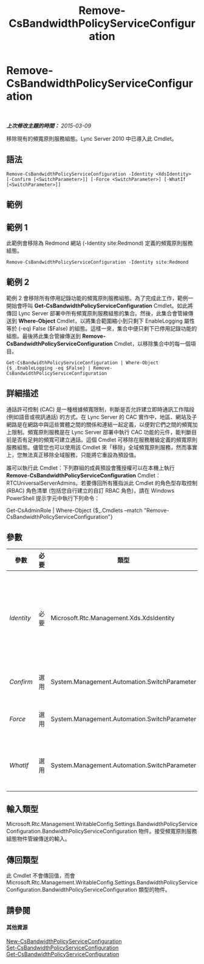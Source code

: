 ﻿---
title: Remove-CsBandwidthPolicyServiceConfiguration
TOCTitle: Remove-CsBandwidthPolicyServiceConfiguration
ms:assetid: cf920168-3f65-4747-86cd-d3e287c84349
ms:mtpsurl: https://technet.microsoft.com/zh-tw/library/Gg398877(v=OCS.15)
ms:contentKeyID: 49292372
ms.date: 08/10/2015
mtps_version: v=OCS.15
ms.translationtype: HT
---

# Remove-CsBandwidthPolicyServiceConfiguration

 

_**上次修改主題的時間：** 2015-03-09_

移除現有的頻寬原則服務組態。Lync Server 2010 中已導入此 Cmdlet。

## 語法

    Remove-CsBandwidthPolicyServiceConfiguration -Identity <XdsIdentity> [-Confirm [<SwitchParameter>]] [-Force <SwitchParameter>] [-WhatIf [<SwitchParameter>]]

## 範例

## 範例 1

此範例會移除為 Redmond 網站 (-Identity site:Redmond) 定義的頻寬原則服務組態。

    Remove-CsBandwidthPolicyServiceConfiguration -Identity site:Redmond

## 範例 2

範例 2 會移除所有停用記錄功能的頻寬原則服務組態。為了完成此工作，範例一開始會呼叫 **Get-CsBandwidthPolicyServiceConfiguration** Cmdlet。如此將傳回 Lync Server 部署中所有頻寬原則服務組態的集合。然後，此集合會管線傳送到 **Where-Object** Cmdlet，以將集合範圍縮小到只剩下 EnableLogging 屬性等於 (-eq) False ($False) 的組態。這樣一來，集合中便只剩下已停用記錄功能的組態。最後將此集合管線傳送到 **Remove-CsBandwidthPolicyServiceConfiguration** Cmdlet，以移除集合中的每一個項目。

    Get-CsBandwidthPolicyServiceConfiguration | Where-Object {$_.EnableLogging -eq $False} | Remove-CsBandwidthPolicyServiceConfiguration

## 詳細描述

通話許可控制 (CAC) 是一種根據頻寬限制，判斷是否允許建立即時通訊工作階段 (例如語音或視訊通話) 的方式。在 Lync Server 的 CAC 實作中，地區、網站及子網路是在網路中與這些實體之間的關係和連結一起定義，以便對它們之間的頻寬加上限制。頻寬原則服務是在 Lync Server 部署中執行 CAC 功能的元件，能判斷目前是否有足夠的頻寬可建立通話。這個 Cmdlet 可移除在服務層級定義的頻寬原則服務組態。儘管您也可以使用該 Cmdlet 來「移除」全域頻寬原則服務，然而事實上，您無法真正移除全域服務，只能將它重設為預設值。

誰可以執行此 Cmdlet：下列群組的成員預設會獲授權可以在本機上執行 **Remove-CsBandwidthPolicyServiceConfiguration** Cmdlet：RTCUniversalServerAdmins。若要傳回所有獲指派此 Cmdlet 的角色型存取控制 (RBAC) 角色清單 (包括您自行建立的自訂 RBAC 角色)，請在 Windows PowerShell 提示字元中執行下列命令：

Get-CsAdminRole | Where-Object {$\_.Cmdlets –match "Remove-CsBandwidthPolicyServiceConfiguration"}

## 參數


<table>
<colgroup>
<col style="width: 25%" />
<col style="width: 25%" />
<col style="width: 25%" />
<col style="width: 25%" />
</colgroup>
<thead>
<tr class="header">
<th>參數</th>
<th>必要</th>
<th>類型</th>
<th>說明</th>
</tr>
</thead>
<tbody>
<tr class="odd">
<td><p><em>Identity</em></p></td>
<td><p>必要</p></td>
<td><p>Microsoft.Rtc.Management.Xds.XdsIdentity</p></td>
<td><p>您要移除之組態的唯一識別碼。此識別碼將由範圍 (全域組態) 或是範圍和名稱 (網站層級組態，如 site:Redmond) 所組成。</p></td>
</tr>
<tr class="even">
<td><p><em>Confirm</em></p></td>
<td><p>選用</p></td>
<td><p>System.Management.Automation.SwitchParameter</p></td>
<td><p>在執行命令前先提示確認。</p></td>
</tr>
<tr class="odd">
<td><p><em>Force</em></p></td>
<td><p>選用</p></td>
<td><p>System.Management.Automation.SwitchParameter</p></td>
<td><p>隱藏變更前所顯示的確認提示。</p></td>
</tr>
<tr class="even">
<td><p><em>WhatIf</em></p></td>
<td><p>選用</p></td>
<td><p>System.Management.Automation.SwitchParameter</p></td>
<td><p>說明執行命令時若不實際執行命令的後果。</p></td>
</tr>
</tbody>
</table>


## 輸入類型

Microsoft.Rtc.Management.WritableConfig.Settings.BandwidthPolicyServiceConfiguration.BandwidthPolicyServiceConfiguration 物件。接受頻寬原則服務組態物件管線傳送的輸入。

## 傳回類型

此 Cmdlet 不會傳回值，而會 Microsoft.Rtc.Management.WritableConfig.Settings.BandwidthPolicyServiceConfiguration.BandwidthPolicyServiceConfiguration 類型的物件。

## 請參閱

#### 其他資源

[New-CsBandwidthPolicyServiceConfiguration](new-csbandwidthpolicyserviceconfiguration.md)  
[Set-CsBandwidthPolicyServiceConfiguration](set-csbandwidthpolicyserviceconfiguration.md)  
[Get-CsBandwidthPolicyServiceConfiguration](get-csbandwidthpolicyserviceconfiguration.md)

